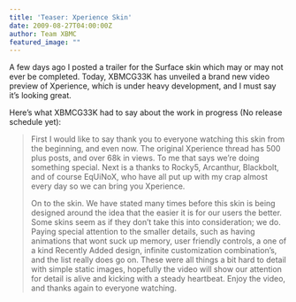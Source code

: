 ```yaml
---
title: 'Teaser: Xperience Skin'
date: 2009-08-27T04:00:00Z
author: Team XBMC
featured_image: ""
---
```

A few days ago I posted a trailer for the Surface skin which may or may not ever be completed. Today, XBMCG33K has unveiled a brand new video preview of Xperience, which is under heavy development, and I must say it’s looking great.

  

 Here’s what XBMCG33K had to say about the work in progress (No release schedule yet):

 
> First I would like to say thank you to everyone watching this skin from the beginning, and even now. The original Xperience thread has 500 plus posts, and over 68k in views. To me that says we’re doing something special. Next is a thanks to Rocky5, Arcanthur, Blackbolt, and of course EqUiNoX, who have all put up with my crap almost every day so we can bring you Xperience.
> 
>  On to the skin. We have stated many times before this skin is being designed around the idea that the easier it is for our users the better. Some skins seem as if they don’t take this into consideration; we do. Paying special attention to the smaller details, such as having animations that wont suck up memory, user friendly controls, a one of a kind Recently Added design, infinite customization combination’s, and the list really does go on. These were all things a bit hard to detail with simple static images, hopefully the video will show our attention for detail is alive and kicking with a steady heartbeat. Enjoy the video, and thanks again to everyone watching.
> 
>   